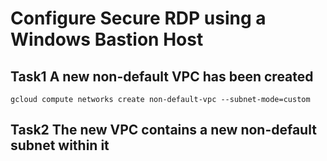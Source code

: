 # Configure Secure RDP using a Windows Bastion Host

## Task1 A new non-default VPC has been created
```
gcloud compute networks create non-default-vpc --subnet-mode=custom
```
## Task2 The new VPC contains a new non-default subnet within it
```

```
